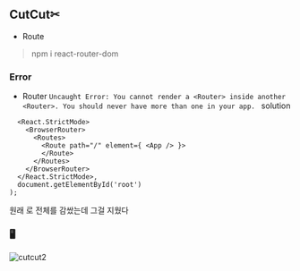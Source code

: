 ## CutCut✂
- Route
> npm i react-router-dom

### Error  
- Router 
```Uncaught Error: You cannot render a <Router> inside another <Router>. You should never have more than one in your app. ```
solution
```ReactDOM.render(
  <React.StrictMode>
    <BrowserRouter>
      <Routes>
        <Route path="/" element={ <App /> }>
        </Route>
      </Routes>
    </BrowserRouter>
  </React.StrictMode>,
  document.getElementById('root')
);
```
 
원래 <BrowserRouter>로 전체를 감쌌는데 그걸 지웠다

### 🖥️
![cutcut2](https://user-images.githubusercontent.com/97449025/166259044-b0eeab90-03ae-416c-8e78-39ab6a2982cd.png)

